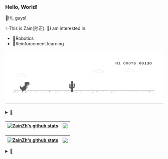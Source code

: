 ### Hello, World!
👋Hi, guys! 

✨This is Zain(孙正).
🤔I am interested in:
- 🤖️Robotics 
- 🧠Reinforcement learning


![Dino](https://raw.githubusercontent.com/praveenscience/praveenscience/master/dino.gif)

<details>
<summary>🌱</summary>
<pre><code>

<!--START_SECTION:waka-->
**I'm an Early 🐤** 

```text
🌞 Morning    44 commits     ██░░░░░░░░░░░░░░░░░░░░░░░   10.43% 
🌆 Daytime    222 commits    █████████████░░░░░░░░░░░░   52.61% 
🌃 Evening    148 commits    ████████░░░░░░░░░░░░░░░░░   35.07% 
🌙 Night      8 commits      ░░░░░░░░░░░░░░░░░░░░░░░░░   1.9%

```
📅 **I'm Most Productive on Thursday** 

```text
Monday       64 commits     ███░░░░░░░░░░░░░░░░░░░░░░   15.17% 
Tuesday      51 commits     ███░░░░░░░░░░░░░░░░░░░░░░   12.09% 
Wednesday    91 commits     █████░░░░░░░░░░░░░░░░░░░░   21.56% 
Thursday     115 commits    ██████░░░░░░░░░░░░░░░░░░░   27.25% 
Friday       68 commits     ████░░░░░░░░░░░░░░░░░░░░░   16.11% 
Saturday     22 commits     █░░░░░░░░░░░░░░░░░░░░░░░░   5.21% 
Sunday       11 commits     ░░░░░░░░░░░░░░░░░░░░░░░░░   2.61%

```


📊 **This Week I Spent My Time On** 

```text
⌚︎ Time Zone: Asia/Shanghai

💬 Programming Languages: 
Python                   14 hrs 58 mins      ███████████████████░░░░░░   78.35% 
JSON                     2 hrs 46 mins       ███░░░░░░░░░░░░░░░░░░░░░░   14.53% 
YAML                     55 mins             █░░░░░░░░░░░░░░░░░░░░░░░░   4.83% 
roslaunch                22 mins             ░░░░░░░░░░░░░░░░░░░░░░░░░   1.97% 
CMake                    3 mins              ░░░░░░░░░░░░░░░░░░░░░░░░░   0.28%

🔥 Editors: 
CLion                    15 hrs 45 mins      ████████████████████░░░░░   82.4% 
VS Code                  2 hrs 37 mins       ███░░░░░░░░░░░░░░░░░░░░░░   13.77% 
PyCharm                  43 mins             █░░░░░░░░░░░░░░░░░░░░░░░░   3.83%

💻 Operating System: 
Linux                    18 hrs 30 mins      ████████████████████████░   96.78% 
Mac                      36 mins             ░░░░░░░░░░░░░░░░░░░░░░░░░   3.22%

```

**I Mostly Code in Python** 

```text
Python                   8 repos             ███████████░░░░░░░░░░░░░░   44.44% 
C++                      6 repos             ████████░░░░░░░░░░░░░░░░░   33.33% 
Jupyter Notebook         2 repos             ██░░░░░░░░░░░░░░░░░░░░░░░   11.11% 
C                        2 repos             ██░░░░░░░░░░░░░░░░░░░░░░░   11.11%

```



 Last Updated on 24/10/2022 02:40:13 UTC
<!--END_SECTION:waka-->
</code></pre>
</details>



#### 
| <a href="https://github.com/ZainZh/github-readme-stats"><img align="center" src="https://github-readme-stats-an0fxpx8x-zainzh.vercel.app/api/top-langs/?username=ZainZh&layout=compact&show_icons=true&include_all_commits=true&theme=buefy&hide_border=true" alt="ZainZh's github stats" /></a> | <a href="https://github.com/ZainZh/github-readme-stats"><img align="center" src="https://github-readme-stats-an0fxpx8x-zainzh.vercel.app/api/wakatime?username=ZainZh&layout=compact&theme=buefy&hide_border=true" /></a> |
| ------------- | ------------- |

#### 
| <a href="https://github.com/ZainZh/github-readme-stats"><img align="center" src="https://github-readme-stats-an0fxpx8x-zainzh.vercel.app/api?username=ZainZh&show_icons=true&include_all_commits=true&theme=buefy&hide_border=true" alt="ZainZh's github stats" /></a> | <a href="https://github.com/ZainZh/github-readme-stats"><img align="center" src="https://github-readme-streak-stats.herokuapp.com/?user=ZainZh&layout=compact&theme=buefy&hide_border=true" /></a> |
| --- | --- |


<details>
<summary>💬</summary>
<pre><code>

Most Used Languages: The language that I used most in all projects.
Wakatime Stats: My working time stats in the past seven days.
Github stats: My growth process.
</code></pre>
</details>

<!--
**ZainZh/ZainZh** is a ✨ _special_ ✨ repository because its `README.md` (this file) appears on your GitHub profile.

Here are some ideas to get you started:

- 🔭 I’m currently working on ...
- 🌱 I’m currently learning ...
- 👯 I’m looking to collaborate on ...
- 🤔 I’m looking for help with ...
- 💬 Ask me about ...
- 📫 How to reach me: ...
- 😄 Pronouns: ...
- ⚡ Fun fact: ...
-->
